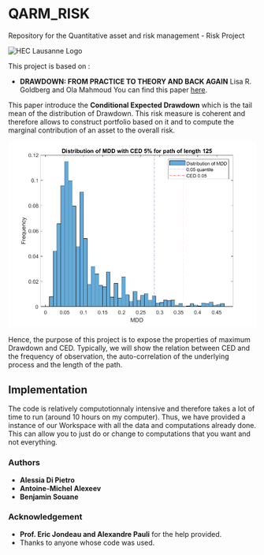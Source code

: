 # QARM_RISK

Repository for the Quantitative asset and risk management - Risk Project

![HEC Lausanne Logo](https://upload.wikimedia.org/wikipedia/commons/thumb/a/a3/HEC_Lausanne_logo.svg/293px-HEC_Lausanne_logo.svg.png)

This project is based on :


* **DRAWDOWN: FROM PRACTICE TO THEORY AND BACK AGAIN**
Lisa R. Goldberg and Ola Mahmoud
You can find this paper [here](https://arxiv.org/pdf/1404.7493.pdf).

This paper introduce the **Conditional Expected Drawdown** which is the tail mean of the distribution of Drawdown. This risk measure is coherent and therefore allows to construct portfolio based on it and to compute the marginal contribution of an asset to the overall risk. 

![Schema_CED](https://github.com/blacksouane/QARM_RISK/blob/master/Plots/MDD_Distribution.png)

Hence, the purpose of this project is to expose the properties of maximum Drawdown and CED. Typically, we will show the relation between CED and the frequency of observation, the auto-correlation of the underlying process and the length of the path.

## Implementation

The code is relatively computotionnaly intensive and therefore takes a lot of time to run (around 10 hours on my computer). Thus, we have provided a instance of our Workspace with all the data and computations already done. This can allow you to just do or change to computations that you want and not everything.

### Authors

* **Alessia Di Pietro** 
* **Antoine-Michel Alexeev** 
* **Benjamin Souane** 

### Acknowledgement

* **Prof. Eric Jondeau and Alexandre Pauli** for the help provided.
* Thanks to anyone whose code was used.
